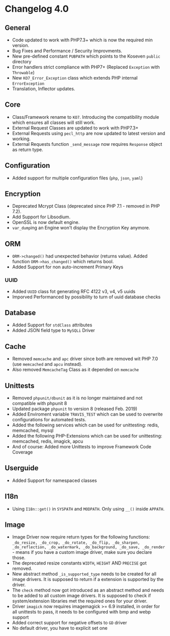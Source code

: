 # Changelog 4.0
## General
 * Code updated to work with PHP7.3+ which is now the required min version.
 * Bug Fixes and Performance / Security Improvments.
 * New pre-defined constant `PUBPATH` which points to the Koseven `public` directory
 * Error handlers strict compliance with PHP7+ (Replaced `Exception` with `Throwable`)
 * New `KO7_Error_Exception` class which extends PHP internal `ErrorException`
 * Translation, Inflector updates.
## Core
 * Class/Framework rename to `KO7`. Introducing the compatibility module which ensures all classes will still work.
 * External Request Classes are updated to work with PHP7.3+
 * External Requests using `pecl_http` are now updated to latest version and working.
 * External Requests function `_send_message` now requires `Response` object as return type.
## Configuration
 * Added support for multiple configuration files (`php`, `json`, `yaml`)
## Encryption
 * Deprecated Mcrypt Class (deprecated since PHP 7.1 - removed in PHP 7.2).
 * Add Support for Libsodium.
 * OpenSSL is now default engine.
 * `var_dump`ing an Engine won't display the Encryption Key anymore.
## ORM
 * `ORM->changed()` had unexpected behavior (returns value). Added function `ORM->has_changed()` which returns bool.
 * Added Support for non auto-increment Primary Keys
### UUID
 * Added `UUID` class fot generating RFC 4122 v3, v4, v5 uuids
 * Imporved Performanced by possibility to turn of uuid database checks
## Database
 * Added Support for `stdClass` attributes
 * Added JSON field type to `MySQLi` Driver
## Cache
 * Removed `memcache` and `apc` driver since both are removed wit PHP 7.0 (use `memcached` and `apcu` instead).
 * Also removed `MemcacheTag` Class as it depended on `memcache`
## Unittests
 * Removed `phpunit/dbunit` as it is no longer maintained and not compatible with phpunit 8
 * Updated package `phpunit` to version 8 (released Feb. 2019)
 * Added Enviroment variable `TRAVIS_TEST` which can be used to overwrite configurations for automated tests.
 * Added the following services which can be used for unittesting: redis, memcached, mysql
 * Added the following PHP-Extensions which can be used for unittesting: memcached, redis, imagick, apcu
 * And of course: Added more Unittests to improve Framework Code Coverage
## Userguide
 * Added Support for namespaced classes
## I18n
 * Using `I18n::get()` in `SYSPATH` and `MODPATH`. Only using `__()` inside `APPATH`.
## Image
 * Image Driver now require return types for the following functions: `_do_resize, _do_crop, _do_rotate, _do_flip, _do_sharpen, _do_reflection, _do_watermark, _do_background, _do_save, _do_render` -
 means if you have a custom image driver, make sure you declare those.
 * The deprecated resize constants `WIDTH`, `HEIGHT` AND `PRECISE` got removed.
 * New abstract method `_is_supported_type` needs to be created for all image drivers. It is supposed to return if a extension is supported by the driver.
 * The `check` method now got introduced as an abstract method and needs to be added to all custom image drivers. It is supposed to check if system/extension libraries met the required ones for your driver.
 * Driver `imagick` now requires imagemagick >= 6.9 installed, in order for all unittests to pass, it needs to be configured with bmp and webp support
 * Added correct support for negative offsets to `GD` driver
 * No default driver, you have to explicit set one